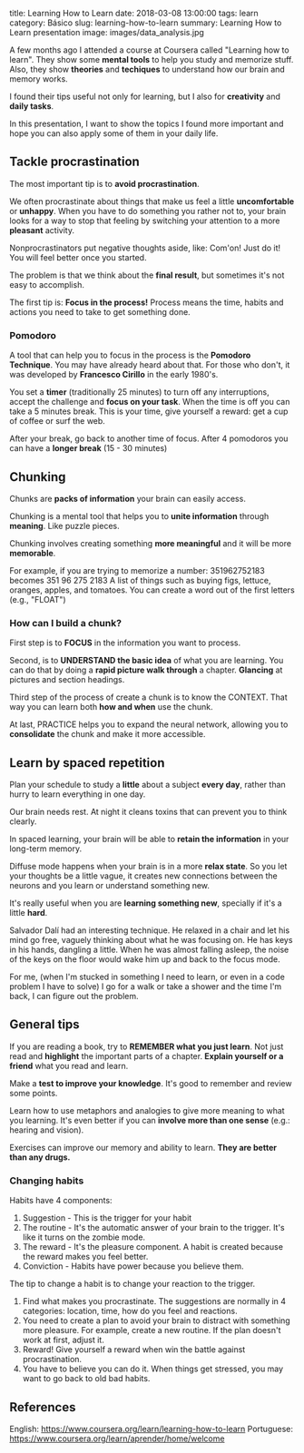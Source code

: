 title: Learning How to Learn
date: 2018-03-08 13:00:00
tags: learn
category: Básico
slug: learning-how-to-learn
summary: Learning How to Learn presentation
image: images/data_analysis.jpg

A few months ago I attended a course at Coursera called "Learning how to learn". They show some **mental tools** to help you study and memorize stuff. Also, they show **theories** and **techiques** to understand how our brain and memory works.

I found their tips useful not only for learning, but I also for **creativity** and **daily tasks**. 

In this presentation, I want to show the topics I found more important and hope you can also apply some of them in your daily life. 

## Tackle procrastination

The most important tip is to **avoid procrastination**.

We often procrastinate about things that make us feel a little **uncomfortable** or **unhappy**. When you have to do something you rather not to, your brain looks for a way to stop that feeling by switching your attention to a more **pleasant** activity. 

Nonprocrastinators put negative thoughts aside, like: Com'on! Just do it! You will feel better once you started.

The problem is that we think about the **final result**, but sometimes it's not easy to accomplish. 

The first tip is: **Focus in the process!** Process means the time, habits and actions you need to take to get something done. 


### Pomodoro

A tool that can help you to focus in the process is the **Pomodoro Technique**. You may have already heard about that. For those who don't, it was developed by **Francesco Cirillo** in the early 1980's.

You set a **timer** (traditionally 25 minutes) to turn off any interruptions, accept the challenge and **focus on your task**. When the time is off you can take a 5 minutes break. This is your time, give yourself a reward: get a cup of coffee or surf the web. 

After your break, go back to another time of focus. After 4 pomodoros you can have a **longer break** (15 - 30 minutes)


## Chunking

Chunks are **packs of information** your brain can easily access.

Chunking is a mental tool that helps you to **unite information** through **meaning**. Like puzzle pieces.

Chunking involves creating something **more meaningful** and it will be more **memorable**.

For example, if you are trying to memorize a number:
351962752183 becomes 351 96 275 2183
A list of things such as buying figs, lettuce, oranges, apples, and tomatoes. You can create a word out of the first letters (e.g., "FLOAT")


### How can I build a chunk?

First step is to **FOCUS** in the information you want to process.

Second, is to **UNDERSTAND the basic idea** of what you are learning. You can do that by doing a **rapid picture walk through** a chapter. **Glancing** at pictures and section headings.

Third step of the process of create a chunk is to know the CONTEXT. That way you can learn both **how and when** use the chunk.

At last, PRACTICE helps you to expand the neural network, allowing you to **consolidate** the chunk and make it more accessible.


## Learn by spaced repetition
Plan your schedule to study a **little** about a subject **every day**, rather than hurry to learn everything in one day. 

Our brain needs rest. At night it cleans toxins that can prevent you to think clearly.

In spaced learning, your brain will be able to **retain the information** in your long-term memory.

Diffuse mode happens when your brain is in a more **relax state**. So you let your thoughts be a little vague, it creates new connections between the neurons and you learn or understand something new.

It's really useful when you are **learning something new**, specially if it's a little **hard**.

Salvador Dalí had an interesting technique. He relaxed in a chair and let his mind go free, vaguely thinking about what he was focusing on. He has keys in his hands, dangling a little. When he was almost falling asleep, the noise of the keys on the floor would wake him up and back to the focus mode.

For me, (when I'm stucked in something I need to learn, or even in a code problem I have to solve) I go for a walk or take a shower and the time I'm back, I can figure out the problem.


## General tips

If you are reading a book, try to **REMEMBER what you just learn**. Not just read and **highlight** the important parts of a chapter. **Explain yourself or a friend** what you read and learn.

Make a **test to improve your knowledge**. It's good to remember and review some points.

Learn how to use metaphors and analogies to give more meaning to what you learning. It's even better if you can **involve more than one sense** (e.g.: hearing and vision).

Exercises can improve our memory and ability to learn. **They are better than any drugs.**



### Changing habits

Habits have 4 components:
1. Suggestion - This is the trigger for your habit
2. The routine - It's the automatic answer of your brain to the trigger. It's like it turns on the zombie mode.
3. The reward - It's the pleasure component. A habit is created because the reward makes you feel better.
4. Conviction - Habits have power because you believe them.

The tip to change a habit is to change your reaction to the trigger.
1. Find what makes you procrastinate. The suggestions are normally in 4 categories: location, time, how do you feel and reactions.
2. You need to create a plan to avoid your brain to distract with something more pleasure. For example, create a new routine. If the plan doesn't work at first, adjust it.
3. Reward! Give yourself a reward when win the battle against procrastination.
4. You have to believe you can do it. When things get stressed, you may want to go back to old bad habits.


## References

English: https://www.coursera.org/learn/learning-how-to-learn
Portuguese: https://www.coursera.org/learn/aprender/home/welcome

